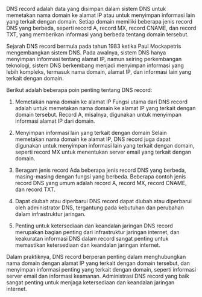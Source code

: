 DNS record adalah data yang disimpan dalam sistem DNS untuk memetakan nama domain ke alamat IP atau untuk menyimpan informasi lain yang terkait dengan domain. Setiap domain memiliki beberapa jenis record DNS yang berbeda, seperti record A, record MX, record CNAME, dan record TXT, yang memberikan informasi yang berbeda tentang domain tersebut.

Sejarah DNS record bermula pada tahun 1983 ketika Paul Mockapetris mengembangkan sistem DNS. Pada awalnya, sistem DNS hanya menyimpan informasi tentang alamat IP, namun seiring perkembangan teknologi, sistem DNS berkembang menjadi menyimpan informasi yang lebih kompleks, termasuk nama domain, alamat IP, dan informasi lain yang terkait dengan domain.

Berikut adalah beberapa poin penting tentang DNS record:

1.  Memetakan nama domain ke alamat IP Fungsi utama dari DNS record adalah untuk memetakan nama domain ke alamat IP yang terkait dengan domain tersebut. Record A, misalnya, digunakan untuk menyimpan informasi alamat IP dari domain.
    
2.  Menyimpan informasi lain yang terkait dengan domain Selain memetakan nama domain ke alamat IP, DNS record juga dapat digunakan untuk menyimpan informasi lain yang terkait dengan domain, seperti record MX untuk menentukan server email yang terkait dengan domain.
    
3.  Beragam jenis record Ada beberapa jenis record DNS yang berbeda, masing-masing dengan fungsi yang berbeda. Beberapa contoh jenis record DNS yang umum adalah record A, record MX, record CNAME, dan record TXT.
    
4.  Dapat diubah atau diperbarui DNS record dapat diubah atau diperbarui oleh administrator DNS, tergantung pada kebutuhan dan perubahan dalam infrastruktur jaringan.
    
5.  Penting untuk ketersediaan dan keandalan jaringan DNS record merupakan bagian penting dari infrastruktur jaringan internet, dan keakuratan informasi DNS dalam record sangat penting untuk memastikan ketersediaan dan keandalan jaringan internet.
    

Dalam praktiknya, DNS record berperan penting dalam menghubungkan nama domain dengan alamat IP yang terkait dengan domain tersebut, dan menyimpan informasi penting yang terkait dengan domain, seperti informasi server email dan informasi keamanan. Administrasi DNS record yang baik sangat penting untuk menjaga ketersediaan dan keandalan jaringan internet.